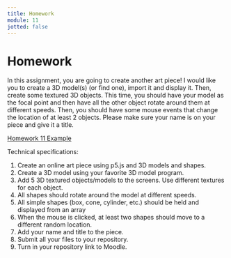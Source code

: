 ```yaml
---
title: Homework
module: 11
jotted: false
---
```


# Homework

In this assignment, you are going to create another art piece! I would like you to create a 3D model(s) (or find one), import it and display it.  Then, create some textured 3D objects. This time, you should have your model as the focal point and then have all the other object rotate around them at different speeds.  Then, you should have some mouse events that change the location of at least 2 objects. Please make sure your name is on your piece and give it a title.

<a href="https://github.com/Montana-Media-Arts/220_CreativeCoding2-Spring2022-Samples/tree/main/Homework%2011" target="_new">Homework 11 Example</a>

Technical specifications:

1. Create an online art piece using p5.js and 3D models and shapes.
2. Create a 3D model using your favorite 3D model program.
3. Add 5 3D textured objects/models to the screens. Use different textures for each object.
4. All shapes should rotate around the model at different speeds.
5. All simple shapes (box, cone, cylinder, etc.) should be held and displayed from an array
6. When the mouse is clicked, at least two shapes should move to a different random location.
7. Add your name and title to the piece.
8. Submit all your files to your repository.
9. Turn in your repository link to Moodle.

